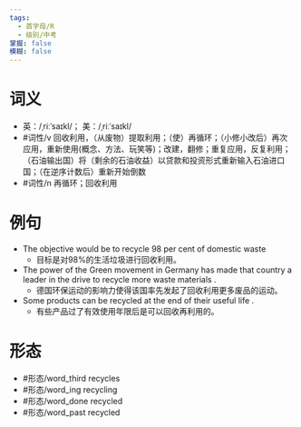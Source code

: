```yaml
---
tags:
  - 首字母/R
  - 级别/中考
掌握: false
模糊: false
---
```

# 词义
- 英：/ˌriːˈsaɪkl/； 美：/ˌriːˈsaɪkl/
- #词性/v  回收利用，（从废物）提取利用；（使）再循环；（小修小改后）再次应用，重新使用(概念、方法、玩笑等)；改建，翻修；重复应用，反复利用；（石油输出国）将（剩余的石油收益）以贷款和投资形式重新输入石油进口国；（在逆序计数后）重新开始倒数
- #词性/n  再循环；回收利用
# 例句
- The objective would be to recycle 98 per cent of domestic waste
	- 目标是对98%的生活垃圾进行回收利用。
- The power of the Green movement in Germany has made that country a leader in the drive to recycle more waste materials .
	- 德国环保运动的影响力使得该国率先发起了回收利用更多废品的运动。
- Some products can be recycled at the end of their useful life .
	- 有些产品过了有效使用年限后是可以回收再利用的。
# 形态
- #形态/word_third recycles
- #形态/word_ing recycling
- #形态/word_done recycled
- #形态/word_past recycled
